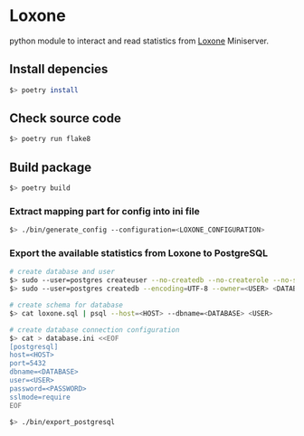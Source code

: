 # Loxone
python module to interact and read statistics from [Loxone](https://www.loxone.com/) Miniserver.

## Install depencies
```sh
$> poetry install
```

## Check source code
```sh
$> poetry run flake8
```

## Build package
```sh
$> poetry build
```

### Extract mapping part for config into ini file
```sh
$> ./bin/generate_config --configuration=<LOXONE_CONFIGURATION>
```

### Export the available statistics from Loxone to PostgreSQL
```sh
# create database and user
$> sudo --user=postgres createuser --no-createdb --no-createrole --no-superuser --pwprompt <USER>
$> sudo --user=postgres createdb --encoding=UTF-8 --owner=<USER> <DATABASE>

# create schema for database
$> cat loxone.sql | psql --host=<HOST> --dbname=<DATABASE> <USER>

# create database connection configuration
$> cat > database.ini <<EOF
[postgresql]
host=<HOST>
port=5432
dbname=<DATABASE>
user=<USER>
password=<PASSWORD>
sslmode=require
EOF

$> ./bin/export_postgresql
```
